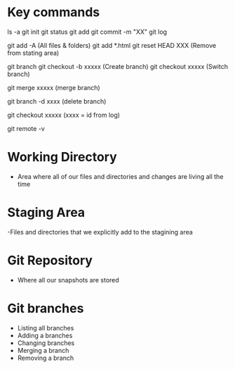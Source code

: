 # Key commands
ls -a
git init 
git status
git add
git commit -m "XX"
git log

git add -A (All files & folders)
git add *.html 
git reset HEAD XXX (Remove from stating area)


git branch
git checkout -b xxxxx  (Create branch)
git checkout xxxxx      (Switch branch)

git merge xxxxx  (merge branch)

git branch -d xxxx (delete branch)

git checkout xxxxx (xxxx = id from log)

git remote -v

# Working Directory
- Area where all of our files and directories and changes are living all the time
 

# Staging Area
-Files and directories that we explicitly add to the stagining area

# Git Repository
- Where all our snapshots are stored

# Git branches
- Listing all branches
- Adding a branches
- Changing branches
- Merging a branch
- Removing a branch

 

